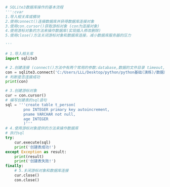 
<BlogInfo title="1.SQLite数据库的基本操作" author="白日梦想猿" pv=0 read_times=0 pre_cost_time=0分38秒 category="数据库编程" tag_list="['数据库编程']" create_time="2020.07.09 13:34:50" update_time="2020.07.09 13:58:31" />

```python
# SQLite3数据库操作的基本流程
''':cvar
1.导入相关库或模块
2.使用connect()连接数据库并获得数据库连接对象
3.使用con.cursor()获取游标对象 (con为连接对象)
4.使用游标对象的方法来操作数据库(实现插入修改删除)
5.使用close()方法关闭游标对象和数据库连接，减小数据库服务器的压力

'''

# 1.导入相关库
import sqlite3

# 2.创建连接 (connect()方法中有两个常用的参数:database,数据的文件目录 timeout,访问数据的超时设定)
con = sqlite3.connect('C:/Users/LLL/Desktop/python/python基础(演练)/数据库编程/SQLite3数据库/demo1.db')
# 判断是否连接成功
print(con)

# 3.创建游标对象
cur = con.cursor()
# 编写创建表的sql语句
sql = '''create table t_person(
        pno INTEGER primary key autoincrement,
        pname VARCHAR not null,
        age INTEGER
        )'''
# 4.使用游标对象提供的方法来操作数据库
# 执行sql
try:
    cur.execute(sql)
    print('创建表成功!')
except Exception as result:
    print(result)
    print('创建表失败!')
finally:
    # 5.关闭游标对象和数据库连接
    cur.close()
    con.close()

```
